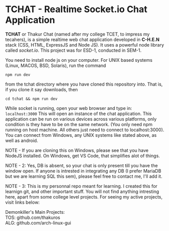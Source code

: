 # TCHAT - Realtime Socket.io Chat Application

<b>TCHAT</b> or Thakur Chat (named after my college TCET, to impress my tecahers), is a simple realtime web chat application developed in <b>C-H.E.N</b> stack (CSS, HTML, ExpressJS and Node JS). It uses a powerful node library called <em>socket.io</em>. This project was for ESD-1, conducted in SEM-1.

You need to install node js on your computer. For UNIX based systems (Linux, MACOS, BSD, Solaris), run the command 

<code>npm run dev</code> 

from the tchat directory where you have cloned this repository into. That is, if you clone it say downloads, then

<code>cd tchat && npm run dev</code>

While socket is running, open your web browser and type in: <code>localhost:3000</code>
 This will open an instance of the chat application. This application can be run on various devices across various platforms, only condition is they have to be on the same network. (You only need npm running on host machine. All others just need to connect to localhost:3000). You can connect from Windows, any UNIX systems like stated above, as well as android.

NOTE - If you are cloning this on Windows, please see that you have NodeJS installed. On Windows, get VS Code, that simplifies alot of things.

<p>
NOTE - 2: Yes, DB is absent, so your chat is only present till you have the window open. If anyone is intrested in integrating any DB (I prefer MariaDB but we are learning SQL this sem), please feel free to contact me, I'll add it.

NOTE - 3: This is my personnal repo meant for learning. I created this for learnign git, and other important stuff. You will not find anything intresting here, apart from some college level projects. For seeing my active projects, visit links below:

Demonkiller's Main Projects: <br>
TOS: github.com/thakuros <br>
ALG: github.com/arch-linux-gui 
</p>
